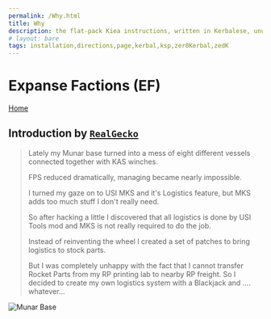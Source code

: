 ```yaml
---
permalink: /Why.html
title: Why
description: the flat-pack Kiea instructions, written in Kerbalese, unusally present
# layout: bare
tags: installation,directions,page,kerbal,ksp,zer0Kerbal,zedK
---
```


<!-- Why.md v1.1.0.0
Expanse Factions (EF)
created: 01 Oct 2019
updated: 02 Mar 2022 -->

# Expanse Factions (EF)

[Home](./index.html)

## Introduction by [`RealGecko`][realgecko]

> Lately my Munar base turned into a mess of eight different vessels connected together with KAS winches.
>
> FPS reduced dramatically, managing became nearly impossible.
>
> I turned my gaze on to USI MKS and it's Logistics feature, but MKS adds too much stuff I don't really need.
>
> So after hacking a little I discovered that all logistics is done by USI Tools mod and MKS is not really required to do the job.
>
> Instead of reinventing the wheel I created a set of patches to bring logistics to stock parts.
>
> But I was completely unhappy with the fact that I cannot transfer Rocket Parts from my RP printing lab to nearby RP freight. So I decided to create my own logistics system with a Blackjack and .... whatever...

![Munar Base](https://i.imgur.com/PA05bBw.png)

[RealGecko]: https://forum.kerbalspaceprogram.com/index.php?/profile/162682-*/ "realgecko"

<!-- this file CC BY-NC-ND 4.0 by zer0Kerbal -->